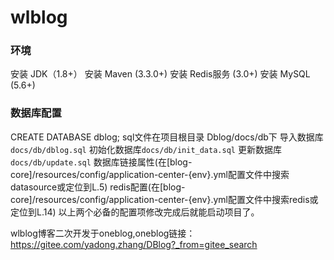 # wlblog
### 环境
安装 JDK（1.8+）
安装 Maven (3.3.0+)
安装 Redis服务 (3.0+)
安装 MySQL (5.6+)
### 数据库配置
CREATE DATABASE dblog;
sql文件在项目根目录 Dblog/docs/db下
 导入数据库`docs/db/dblog.sql`
 初始化数据库`docs/db/init_data.sql`
 更新数据库`docs/db/update.sql`
数据库链接属性(在[blog-core]/resources/config/application-center-{env}.yml配置文件中搜索datasource或定位到L.5)
redis配置(在[blog-core]/resources/config/application-center-{env}.yml配置文件中搜索redis或定位到L.14)
以上两个必备的配置项修改完成后就能启动项目了。











wlblog博客二次开发于oneblog,oneblog链接：https://gitee.com/yadong.zhang/DBlog?_from=gitee_search

